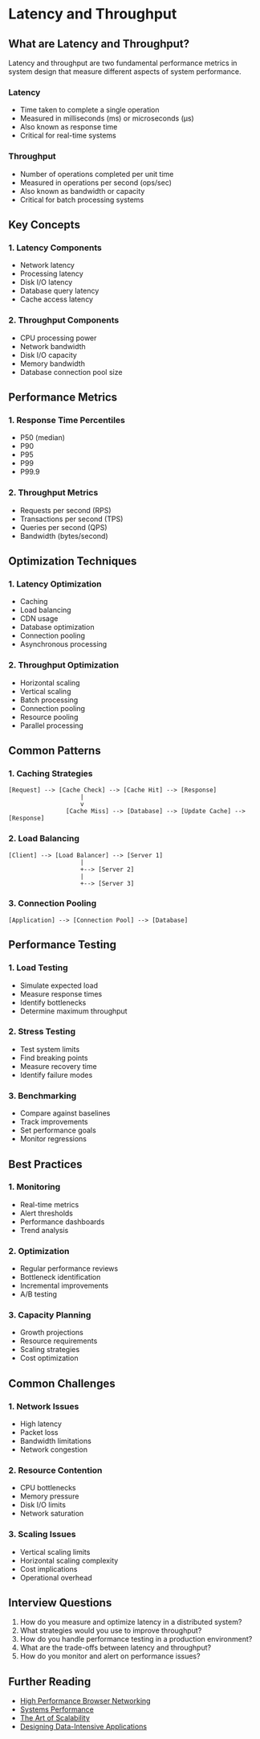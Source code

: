 # Latency and Throughput

## What are Latency and Throughput?

Latency and throughput are two fundamental performance metrics in system design that measure different aspects of system performance.

### Latency

- Time taken to complete a single operation
- Measured in milliseconds (ms) or microseconds (μs)
- Also known as response time
- Critical for real-time systems

### Throughput

- Number of operations completed per unit time
- Measured in operations per second (ops/sec)
- Also known as bandwidth or capacity
- Critical for batch processing systems

## Key Concepts

### 1. Latency Components

- Network latency
- Processing latency
- Disk I/O latency
- Database query latency
- Cache access latency

### 2. Throughput Components

- CPU processing power
- Network bandwidth
- Disk I/O capacity
- Memory bandwidth
- Database connection pool size

## Performance Metrics

### 1. Response Time Percentiles

- P50 (median)
- P90
- P95
- P99
- P99.9

### 2. Throughput Metrics

- Requests per second (RPS)
- Transactions per second (TPS)
- Queries per second (QPS)
- Bandwidth (bytes/second)

## Optimization Techniques

### 1. Latency Optimization

- Caching
- Load balancing
- CDN usage
- Database optimization
- Connection pooling
- Asynchronous processing

### 2. Throughput Optimization

- Horizontal scaling
- Vertical scaling
- Batch processing
- Connection pooling
- Resource pooling
- Parallel processing

## Common Patterns

### 1. Caching Strategies

```
[Request] --> [Cache Check] --> [Cache Hit] --> [Response]
                    |
                    v
                [Cache Miss] --> [Database] --> [Update Cache] --> [Response]
```

### 2. Load Balancing

```
[Client] --> [Load Balancer] --> [Server 1]
                    |
                    +--> [Server 2]
                    |
                    +--> [Server 3]
```

### 3. Connection Pooling

```
[Application] --> [Connection Pool] --> [Database]
```

## Performance Testing

### 1. Load Testing

- Simulate expected load
- Measure response times
- Identify bottlenecks
- Determine maximum throughput

### 2. Stress Testing

- Test system limits
- Find breaking points
- Measure recovery time
- Identify failure modes

### 3. Benchmarking

- Compare against baselines
- Track improvements
- Set performance goals
- Monitor regressions

## Best Practices

### 1. Monitoring

- Real-time metrics
- Alert thresholds
- Performance dashboards
- Trend analysis

### 2. Optimization

- Regular performance reviews
- Bottleneck identification
- Incremental improvements
- A/B testing

### 3. Capacity Planning

- Growth projections
- Resource requirements
- Scaling strategies
- Cost optimization

## Common Challenges

### 1. Network Issues

- High latency
- Packet loss
- Bandwidth limitations
- Network congestion

### 2. Resource Contention

- CPU bottlenecks
- Memory pressure
- Disk I/O limits
- Network saturation

### 3. Scaling Issues

- Vertical scaling limits
- Horizontal scaling complexity
- Cost implications
- Operational overhead

## Interview Questions

1. How do you measure and optimize latency in a distributed system?
2. What strategies would you use to improve throughput?
3. How do you handle performance testing in a production environment?
4. What are the trade-offs between latency and throughput?
5. How do you monitor and alert on performance issues?

## Further Reading

- [High Performance Browser Networking](https://hpbn.co/)
- [Systems Performance](https://www.brendangregg.com/systems-performance-book.html)
- [The Art of Scalability](https://www.amazon.com/Art-Scalability-Architecture-Organizations-Enterprise/dp/0134032802)
- [Designing Data-Intensive Applications](https://www.amazon.com/Designing-Data-Intensive-Applications-Reliable-Maintainable/dp/1449373321)
